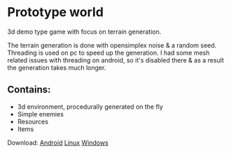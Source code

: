 # Prototype world

3d demo type game with focus on terrain generation.

The terrain generation is done with opensimplex noise & a random seed. Threading is used  on pc to speed up the generation. I had some mesh related issues with threading on android, so it's disabled there & as a result the generation takes much longer.

## Contains:
* 3d environment, procedurally generated on the fly 
* Simple enemies
* Resources
* Items

Download:
[Android](https://play.google.com/store/apps/details?id=org.godotengine.prototypeworld)
[Linux](asdf.dy.fi/public/protoworld.x86_64)
[Windows](asdf.dy.fi/public/protoworld.exe)

